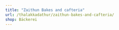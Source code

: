 ```yaml
---
title: "Zaithun Bakes and cafteria"
url: /thalakkadathur/zaithun-bakes-and-cafteria/
shop: Bäckerei
---
```

